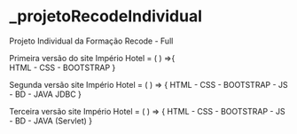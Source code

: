 # _projetoRecodeIndividual

Projeto Individual da Formação Recode - Full 

Primeira versão do site Império Hotel = ( ) =>{  
    HTML - CSS - BOOTSTRAP
} 

Segunda versão site Império Hotel = ( ) => {
    HTML - CSS - BOOTSTRAP - JS - BD - JAVA JDBC
 }

Terceira versão site Império Hotel = ( ) => {
    HTML - CSS - BOOTSTRAP - JS - BD - JAVA (Servlet)
}

